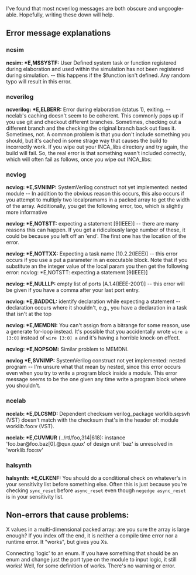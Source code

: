 I've found that most ncverilog messages are both obscure and ungoogle-able. Hopefully, writing these down will help.

## Error message explanations

### ncsim

**ncsim: \*E,MSSYSTF:** User Defined system task or function registered during elaboration and used within the simulation has not been registered during simulation. -- this happens if the $function isn't defined. Any random typo will result in this error.

### ncverilog

**ncverilog: \*E,ELBERR:** Error during elaboration (status 1), exiting. -- ncelab's caching doesn't seem to be coherent. This commonly pops up if you use git and checkout different branches. Sometimes, checking out a different branch and the checking the original branch back out fixes it. Sometimes, not. A common problem is that you don't include something you should, but it's cached in some strage way that causes the build to incorrectly work. If you wipe out your INCA_libs directory and try again, the build will fail. So, the real error is that something wasn't included correctly, which will often fail as follows, once you wipe out INCA_libs:

### ncvlog

**ncvlog: \*E,SVNIMP:** SystemVerilog construct not yet implemented:  nested module -- In addition to the obvious reason this occurs, this also occurs if you attempt to multiply two localpramams in a packed array to get the width of the array. Additionally, you get the following error, too, which is slightly more informative

**ncvlog: \*E,NOTSTT:** expecting a statement [9(IEEE)] -- there are many reasons this can happen. If you get a ridiculously large number of these, it could be because you left off an 'end'. The first one has the location of the error.

**ncvlog: \*E,NOTTXX:** Expecting a task name [10.2.2(IEEE)] -- this error occurs if you use a put a parameter in an executable block. Note that if you substitute an the integer value of the local param you then get the following error:
ncvlog: *E,NOTSTT: expecting a statement [9(IEEE)]


**ncvlog: \*E,NULLLP:** empty list of ports [A.1.4(IEEE-2001)] -- this error will be given if you have a comma after your last port entry.

**ncvlog: \*E,BADDCL:** identify declaration while expecting a statement -- declaration occurs where it shouldn't, e.g., you have a declaration in a task that isn't at the top

**ncvlog: \*E,MEMDNI:** You can't assign from a bitrange for some reason, use a generate for-loop instead. It's possible that you accidentally wrote `wire a [3:0]` instead of `wire [3:0] a` and it's having a horrible knock-on effect.

**ncvlog: \*E,NOPSOM:** Similar problem to MEMDNI.

**ncvlog \*E,SVNIMP:** SystemVerilog construct not yet implemented:  nested program -- I'm unsure what that mean by nested, since this error occurs even when you try to write a program block inside a module. This error message seems to be the one given any time write a program block where you shouldn't.


### ncelab

**ncelab: \*E,DLCSMD:** Dependent checksum verilog_package worklib.sq:svh (VST) doesn't match with the checksum that's in the header of: module worklib.foo:v (VST).

**ncelab: \*E,CUVMUR** (../rtl/foo,314|618): instance 'foo.bar@foo<module>.baz[0].@qux<module>.quux' of design unit 'baz' is unresolved in 'worklib.foo:sv'

### halsynth

**halsynth: \*E,CLKENF:** You should do a conditional check on whatever's in your sensitivity list before something else. Often this is just because you're checking `sync_reset` before `async_reset` even though `negedge async_reset` is in your sensitivity list.


## Non-errors that cause problems:

X values in a multi-dimensional packed array: are you sure the array is large enough? If you index off the end, it is neither a compile time error nor a runtime error. It "works", but gives you Xs.

Connecting 'logic' to an enum. If you have something that should be an enum and change just the port type on the module to input logic, it still works! Well, for some definition of works. There's no warning or error.
